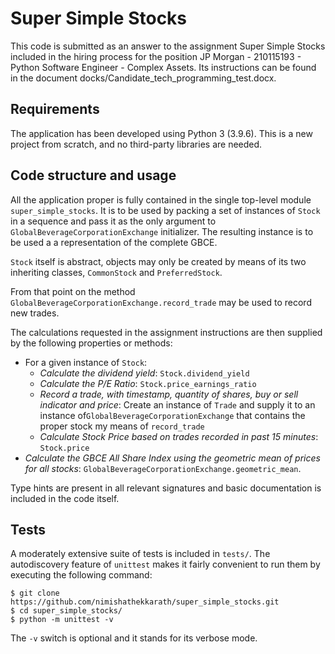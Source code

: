 # Super Simple Stocks

This code is submitted as an answer to the assignment Super Simple Stocks included in the hiring process for the position JP Morgan - 210115193 - Python Software Engineer - Complex Assets. Its instructions can be found in the document docks/Candidate_tech_programming_test.docx.

## Requirements

The application has been developed using Python 3 (3.9.6). This is a new project from scratch, and no third-party libraries are needed.

## Code structure and usage

All the application proper is fully contained in the single top-level module `super_simple_stocks`. It is to be used by packing a set of instances of `Stock` in a sequence and pass it as the only argument to `GlobalBeverageCorporationExchange` initializer. The resulting instance is to be used a a representation of the complete GBCE. 

`Stock` itself is abstract, objects may only be created by means of its two inheriting classes, `CommonStock` and `PreferredStock`.

From that point on the method `GlobalBeverageCorporationExchange.record_trade` may be used to record new trades.

The calculations requested in the assignment instructions are then supplied by the following properties or methods:

- For a given instance of `Stock`:
  - _Calculate the dividend yield_: `Stock.dividend_yield`
  - _Calculate the P/E Ratio_: `Stock.price_earnings_ratio`
  - _Record a trade, with timestamp, quantity of shares, buy or sell indicator and price_: Create an instance of `Trade` and supply it to an instance of`GlobalBeverageCorporationExchange` that contains the proper stock my means of `record_trade`
  - _Calculate Stock Price based on trades recorded in past 15 minutes_: `Stock.price`
- _Calculate the GBCE All Share Index using the geometric mean of prices for all stocks_: `GlobalBeverageCorporationExchange.geometric_mean`.

Type hints are present in all relevant signatures and basic documentation is included in the code itself.

## Tests

A moderately extensive suite of tests is included in `tests/`. The autodiscovery feature of `unittest` makes it fairly convenient to run them by executing the following command:
 ````
$ git clone https://github.com/nimishathekkarath/super_simple_stocks.git
$ cd super_simple_stocks/
$ python -m unittest -v
````
The `-v` switch is optional and it stands for its verbose mode.





